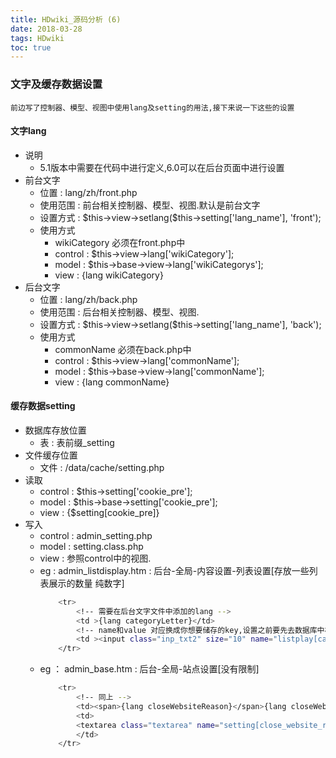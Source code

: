 ```yaml
---
title: HDwiki_源码分析 (6)
date: 2018-03-28
tags: HDwiki
toc: true
---
```


### 文字及缓存数据设置
    前边写了控制器、模型、视图中使用lang及setting的用法,接下来说一下这些的设置

<!-- more -->

#### 文字lang
- 说明
    * 5.1版本中需要在代码中进行定义,6.0可以在后台页面中进行设置
- 前台文字
    * 位置 : lang/zh/front.php
    * 使用范围 : 前台相关控制器、模型、视图.默认是前台文字
    * 设置方式 : \$this->view->setlang($this->setting['lang_name'], 'front');
    * 使用方式
        * wikiCategory 必须在front.php中
        * control : $this->view->lang['wikiCategory']; 
        * model :  $this->base->view->lang['wikiCategorys'];
        * view : {lang wikiCategory}
- 后台文字
    * 位置 : lang/zh/back.php
    * 使用范围 : 后台相关控制器、模型、视图.
    * 设置方式 : \$this->view->setlang($this->setting['lang_name'], 'back');
    * 使用方式
        * commonName 必须在back.php中
        * control : $this->view->lang['commonName']; 
        * model :  $this->base->view->lang['commonName'];
        * view : {lang commonName}

#### 缓存数据setting
- 数据库存放位置
    * 表 : 表前缀_setting
- 文件缓存位置
    * 文件 : /data/cache/setting.php
- 读取 
    * control : $this->setting['cookie_pre'];
    * model :  $this->base->setting['cookie_pre'];
    * view : {$setting[cookie_pre]}
- 写入
    * control : admin_setting.php
    * model : setting.class.php
    * view : 参照control中的视图.
    * eg : admin_listdisplay.htm : 后台-全局-内容设置-列表设置[存放一些列表展示的数量 纯数字]
        ```bash
            <tr>
                <!-- 需要在后台文字文件中添加的lang -->
                <td >{lang categoryLetter}</td>
                <!-- name和value 对应换成你想要储存的key,设置之前要先去数据库中核对,重复会覆盖前者 -->
                <td ><input class="inp_txt2" size="10" name="listplay[category_letter]"  maxlength="10" value="{$listdisplay['category_letter']}" /></td>
            </tr>
        ```
    * eg ： admin_base.htm : 后台-全局-站点设置[没有限制]
        ```bash
            <tr>
                <!-- 同上 -->
                <td><span>{lang closeWebsiteReason}</span>{lang closeWebsiteReasonTip}</td>
                <td>
                <textarea class="textarea" name="setting[close_website_reason]" style="width:300px" rows="3">{$setting['close_website_reason']}</textarea>
                </td>
            </tr>
        ```


